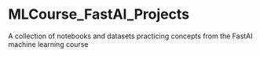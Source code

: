 # MLCourse_FastAI_Projects
A collection of notebooks and datasets practicing concepts from the FastAI machine learning course
